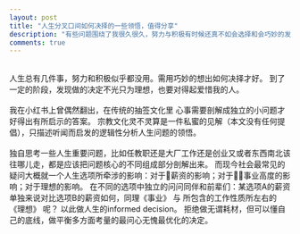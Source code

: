 ```yaml
---
layout: post
title: "人生分叉口间如何决择的一些领悟，值得分享"
description: "有些问题围绕了我很久很久，努力与积极有时候还真不如会选择和会巧妙的发力"
comments: true
---
```


<br>
人生总有几件事，努力和积极似乎都没用。需用巧妙的想出如何决择才好。
到了一定的阶段，发现做的决定不光只为理想，也要对得起爱惜我的人。
<br/>

<br>
我在小红书上曾偶然翻出，在传统的抽签文化里 心事需要剖解成独立的小问题才好得出有所启示的答案。
宗教文化灵不灵算是一件私蜜的见解（本文没有任何提倡），只描述听闻而启发的逻辑性分析人生问题的领悟。
<br/>

<br>
独自思考一些人生重要问题，比如任教职还是大厂工作还是创业又或者东西南北该往哪儿走，都是应该把问题核心的不同组成部分剖解出来。
而现今社会最常见的疑问大概就一个人生选项所牵涉的影响：对于🍞薪资的影响；对于💐👏事业高度的影响；对于理想的影响。
在不同的选项中独立的问问同伴和前辈们：某选项A的薪资单独来说对比选项B的薪资如何，同理《事业》 与 所包含的工作性质所左右的《理想》 呢？
以此做人生的informed decision。
拒绝做无谓耗材，但可以懂自己的底线，做平衡多方面考量的最问心无愧最优化的决定。
<br/>

